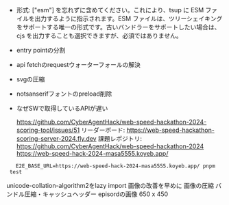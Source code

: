 - 形式: ["esm"] を忘れずに含めてください。これにより、tsup に ESM ファイルを出力するように指示されます。ESM ファイルは、ツリーシェイキングをサポートする唯一の形式です。古いバンドラーをサポートしたい場合は、cjs を出力することも選択できますが、必須ではありません。
- entry pointの分割
- api fetchのrequestウォーターフォールの解決
- svgの圧縮
- notsanserifフォントのpreload削除
- なぜSWで取得しているAPIが遅い

  https://github.com/CyberAgentHack/web-speed-hackathon-2024-scoring-tool/issues/51
  リーダーボード: https://web-speed-hackathon-scoring-server-2024.fly.dev
  課題レポジトリ: https://github.com/CyberAgentHack/web-speed-hackathon-2024
  https://web-speed-hack-2024-masa5555.koyeb.app/
```
   E2E_BASE_URL=https://web-speed-hack-2024-masa5555.koyeb.app/ pnpm
 test
````
unicode-collation-algorithm2をlazy import
画像の改善を早めに
画像の圧縮
バンドル圧縮・キャッシュヘッダー
episordの画像 650 x 450
